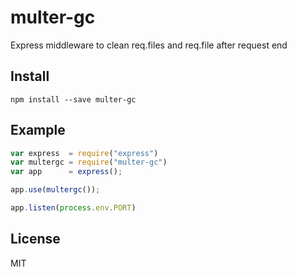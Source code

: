 # multer-gc

Express middleware to clean req.files and req.file after request end

## Install

```shell
npm install --save multer-gc
```

## Example

```js
var express  = require("express")
var multergc = require("multer-gc")
var app      = express();

app.use(multergc());

app.listen(process.env.PORT)
```

## License

MIT
